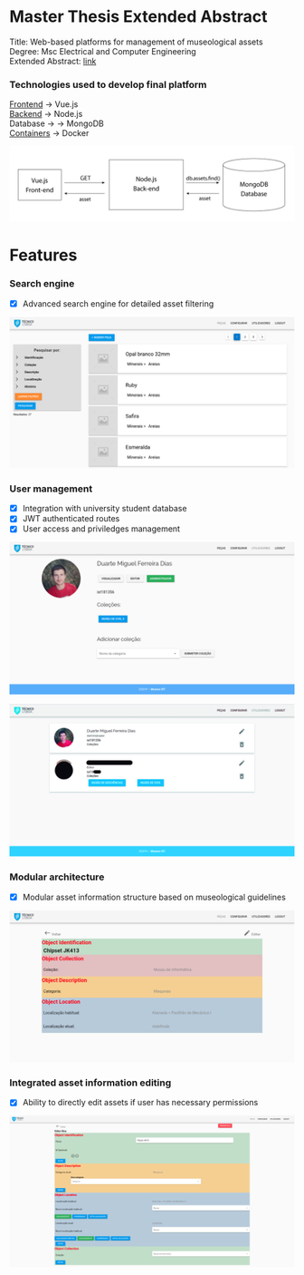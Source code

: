 # Master Thesis Extended Abstract

Title: Web-based platforms for management of museological assets  
Degree: Msc Electrical and Computer Engineering  
Extended Abstract: [link](https://github.com/DuarteDx/Thesis-Extended-Abstract/blob/master/Thesis_Extended_Abstract.pdf)

### Technologies used to develop final platform

[Frontend](https://github.com/DuarteDx/CollectorIST-frontend) -> Vue.js  
[Backend](https://github.com/DuarteDx/CollectorIST-backend) -> Node.js  
Database -> -> MongoDB  
[Containers](https://github.com/DuarteDx/CollectorIST-docker) -> Docker  


![Architecture](https://github.com/DuarteDx/Thesis-Extended-Abstract/blob/master/images/Frontend/getAssetExample.jpg)


# Features

### Search engine

- [x] Advanced search engine for detailed asset filtering

![Search Engine](https://github.com/DuarteDx/Thesis-Extended-Abstract/blob/master/images/Screenshots/adminHome.png)

### User management  

- [x] Integration with university student database
- [x] JWT authenticated routes
- [x] User access and priviledges management

![User profile](https://github.com/DuarteDx/Thesis-Extended-Abstract/blob/master/images/Screenshots/user.png)

![User management](https://github.com/DuarteDx/Thesis-Extended-Abstract/blob/master/images/Screenshots/usersList.jpg)

### Modular architecture  

- [x] Modular asset information structure based on museological guidelines

![Modular Architecture](https://github.com/DuarteDx/Thesis-Extended-Abstract/blob/master/images/Screenshots/asset.png)

### Integrated asset information editing

- [x] Ability to directly edit assets if user has necessary permissions

![Edit asset](https://github.com/DuarteDx/Thesis-Extended-Abstract/blob/master/images/Screenshots/editAsset.png)

